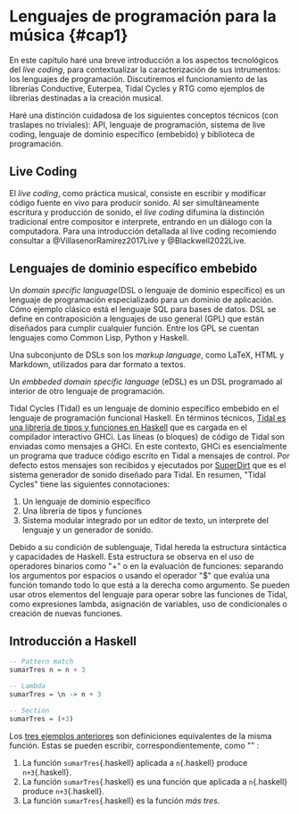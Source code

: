 # Lenguajes de programación para la música {#cap1}

En este capítulo haré una breve introducción a los aspectos tecnológicos del _live coding_, para contextualizar la caracterización de sus intrumentos: los lenguajes de programación. 
Discutiremos el funcionamiento de las librerías Conductive, Euterpea, Tidal Cycles y RTG como ejemplos de librerías destinadas a la creación musical.

Haré una distinción cuidadosa de los siguientes conceptos técnicos (con traslapes no triviales): API, lenguaje de programación, sistema de live coding, lenguaje de dominio específico (embebido) y biblioteca de programación.


## Live Coding

El _live coding_, como práctica musical, consiste en escribir y modificar código fuente en vivo para producir sonido. Al ser simultáneamente escritura y producción de sonido, el _live coding_ difumina la distinción tradicional entre compositor e interprete, entrando en un diálogo con la computadora. Para una introducción detallada al live coding recomiendo consultar a @VillasenorRamirez2017Live y @Blackwell2022Live.


## Lenguajes de dominio específico embebido


Un _domain specific language_(DSL o lenguaje de dominio específico) es un lenguaje de programación especializado para un dominio de aplicación. Cómo ejemplo clásico está el lenguaje SQL para bases de datos.
DSL se define en contraposición a lenguajes de uso general (GPL) que están diseñados para cumplir cualquier función. Entre los GPL se cuentan lenguajes como Common Lisp, Python y Haskell.

Una subconjunto de DSLs son los _markup language_, como LaTeX, HTML y Markdown, utilizados para dar formato a textos.

Un _embbeded domain specific language_ (eDSL) es un DSL programado al interior de otro lenguaje de programación.

Tidal Cycles (Tidal) es un lenguaje de dominio específico embebido en el lenguaje de programación funcional Haskell. En términos técnicos, [Tidal es una librería de tipos y funciones en Haskell](https://hackage.haskell.org/package/tidal) que es cargada en el compilador interactivo GHCi. Las líneas (o bloques) de código de Tidal son enviadas como mensajes a GHCi. En este contexto, GHCi es esencialmente un programa que traduce código escrito en Tidal a mensajes de control. Por defecto estos mensajes son recibidos y ejecutados por [SuperDirt](https://github.com/musikinformatik/SuperDirt) que es el sistema generador de sonido diseñado para Tidal. En resumen, "Tidal Cycles" tiene las siguientes connotaciones:

1. Un lenguaje de dominio específico
2. Una librería de tipos y funciones
3. Sistema modular integrado por un editor de texto, un interprete del lenguaje y un generador de sonido.

Debido a su condición de sublenguaje, Tidal hereda la estructura sintáctica y capacidades de Haskell. Esta estructura se observa en el uso de operadores binarios como  "+" o en la evaluación de funciones: separando los argumentos por espacios o usando el operador "$" que evalúa una función tomando todo lo que está a la derecha como argumento. Se pueden usar otros elementos del lenguaje para operar sobre las funciones de Tidal, como expresiones lambda, asignación de variables, uso de condicionales o creación de nuevas funciones.

## Introducción a Haskell

```haskell {#mycode .numberLines}
-- Pattern match
sumarTres n = n + 3

-- Lambda
sumarTres = \n -> n + 3

-- Section
sumarTres = (+3)
```

Los [tres ejemplos anteriores](#mycode) son definiciones equivalentes de la misma función. Estas se pueden escribir, correspondientemente, como "" :

1. La función `sumarTres`{.haskell} aplicada a `n`{.haskell} produce `n+3`{.haskell}.
2. La función `sumarTres`{.haskell} es una función que aplicada a `n`{.haskell} produce `n+3`{.haskell}.
3. La función `sumarTres`{.haskell} es la función _más tres_.
